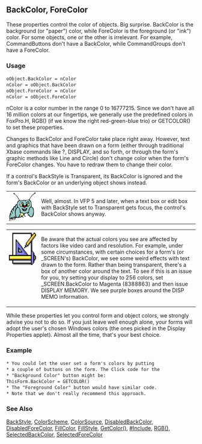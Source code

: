 ## BackColor, ForeColor

These properties control the color of objects. Big surprise. BackColor is the background (or "paper") color, while ForeColor is the foreground (or "ink") color. For some objects, one or the other is irrelevant. For example, CommandButtons don't have a BackColor, while CommandGroups don't have a ForeColor.

### Usage

```foxpro
oObject.BackColor = nColor
nColor = oObject.BackColor
oObject.ForeColor = nColor
nColor = oObject.ForeColor
```

nColor is a color number in the range 0 to 16777215. Since we don't have all 16 million colors at our fingertips, we generally use the predefined colors in FoxPro.H, RGB() (if we know the right red-green-blue trio) or GETCOLOR() to set these properties.

Changes to BackColor and ForeColor take place right away. However, text and graphics that have been drawn on a form (either through traditional Xbase commands like ?, DISPLAY, and so forth, or through the form's graphic methods like Line and Circle) don't change color when the form's ForeColor changes. You have to redraw them to change their color.

If a control's BackStyle is Transparent, its BackColor is ignored and the form's BackColor or an underlying object shows instead.

<table>
<tr>
  <td width="17%" valign="top">
<img width="95" height="78" src="bug.gif">
  </td>
  <td width=83%>
  <p>Well, almost. In VFP 5 and later, when a text box or edit box with BackStyle set to Transparent gets focus, the control's BackColor shows anyway. </p>
  </td>
 </tr>
</table>

<table>
<tr>
  <td width="17%" valign="top">
<img width="94" height="94" src="Design.gif">
  </td>
  <td width=83%>
  <p>Be aware that the actual colors you see are affected by factors like video card and resolution. For example, under some circumstances, with certain choices for a form's (or _SCREEN's) BackColor, we see some weird effects with text drawn to the form. Rather than being transparent, there's a box of another color around the text. To see if this is an issue for you, try setting your display to 256 colors, set _SCREEN.BackColor to Magenta (8388863) and then issue DISPLAY MEMORY. We see purple boxes around the DISP MEMO information.</p>
  </td>
 </tr>
</table>

While these properties let you control form and object colors, we strongly advise you not to do so. If you just leave well enough alone, your forms will adopt the user's chosen Windows colors (the ones picked in the Display Properties applet). Almost all the time, that's your best choice.

### Example

```foxpro
* You could let the user set a form's colors by putting
* a couple of buttons on the form. The Click code for the
* "Background Color" button might be:
ThisForm.BackColor = GETCOLOR()
* The "Foreground Color" button would have similar code.
* Note that we don't really recommend this approach.
```
### See Also

[BackStyle](s4g446.md), [ColorScheme](s4g581.md), [ColorSource](s4g582.md), [DisabledBackColor](s4g419.md), [DisabledForeColor](s4g419.md), [FillColor](s4g362.md), [FillStyle](s4g363.md), [GetColor()](s4g452.md), [#Include](s4g229.md), [RGB()](s4g455.md), [SelectedBackColor](s4g389.md), [SelectedForeColor](s4g389.md)